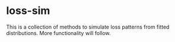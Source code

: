 # loss-sim

This is a collection of methods to simulate loss patterns from fitted distributions. More functionality will follow.
